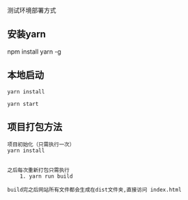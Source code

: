 测试环境部署方式

## 安装yarn
  npm install yarn -g

## 本地启动
	yarn install

	yarn start

	


## 项目打包方法
	项目初始化（只需执行一次） 
	yarn install


	之后每次重新打包只需执行
		1. yarn run build

	build完之后网站所有文件都会生成在dist文件夹,直接访问 index.html